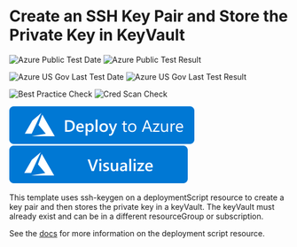 # Create an SSH Key Pair and Store the Private Key in KeyVault

![Azure Public Test Date](https://azurequickstartsservice.blob.core.windows.net/badges/201-deployment-script-ssh-key-gen/PublicLastTestDate.svg)
![Azure Public Test Result](https://azurequickstartsservice.blob.core.windows.net/badges/201-deployment-script-ssh-key-gen/PublicDeployment.svg)

![Azure US Gov Last Test Date](https://azurequickstartsservice.blob.core.windows.net/badges/201-deployment-script-ssh-key-gen/FairfaxLastTestDate.svg)
![Azure US Gov Last Test Result](https://azurequickstartsservice.blob.core.windows.net/badges/201-deployment-script-ssh-key-gen/FairfaxDeployment.svg)

![Best Practice Check](https://azurequickstartsservice.blob.core.windows.net/badges/201-deployment-script-ssh-key-gen/BestPracticeResult.svg)
![Cred Scan Check](https://azurequickstartsservice.blob.core.windows.net/badges/201-deployment-script-ssh-key-gen/CredScanResult.svg)

[![Deploy To Azure](https://raw.githubusercontent.com/Azure/azure-quickstart-templates/master/1-CONTRIBUTION-GUIDE/images/deploytoazure.svg?sanitize=true)]("https://portal.azure.com/#create/Microsoft.Template/uri/https%3A%2F%2Fraw.githubusercontent.com%2FAzure%2Fazure-quickstart-templates%2Fmaster%2F201-deployment-script-ssh-key-gen%2Fazuredeploy.json")  [![Visualize](https://raw.githubusercontent.com/Azure/azure-quickstart-templates/master/1-CONTRIBUTION-GUIDE/images/visualizebutton.svg?sanitize=true)]("http://armviz.io/#/?load=https%3A%2F%2Fraw.githubusercontent.com%2FAzure%2Fazure-quickstart-templates%2Fmaster%2F201-deployment-script-ssh-key-gen%2Fazuredeploy.json")

This template uses ssh-keygen on a deploymentScript resource to create a key pair and then stores the private key in a keyVault.  The keyVault must already exist and can be in a different resourceGroup or subscription.

See the [docs](https://docs.microsoft.com/en-us/azure/azure-resource-manager/templates/deployment-script-template?tabs=CLI) for more information on the deployment script resource.


